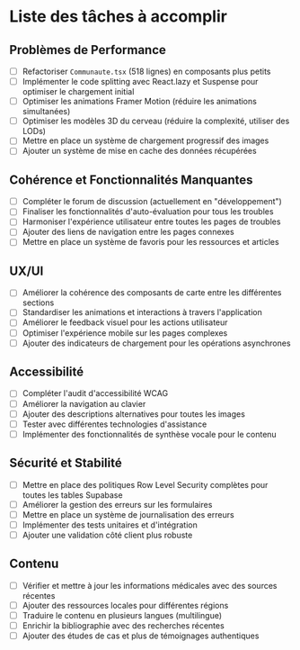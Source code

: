 
# Liste des tâches à accomplir

## Problèmes de Performance

- [ ] Refactoriser `Communaute.tsx` (518 lignes) en composants plus petits
- [ ] Implémenter le code splitting avec React.lazy et Suspense pour optimiser le chargement initial
- [ ] Optimiser les animations Framer Motion (réduire les animations simultanées)
- [ ] Optimiser les modèles 3D du cerveau (réduire la complexité, utiliser des LODs)
- [ ] Mettre en place un système de chargement progressif des images
- [ ] Ajouter un système de mise en cache des données récupérées

## Cohérence et Fonctionnalités Manquantes

- [ ] Compléter le forum de discussion (actuellement en "développement")
- [ ] Finaliser les fonctionnalités d'auto-évaluation pour tous les troubles
- [ ] Harmoniser l'expérience utilisateur entre toutes les pages de troubles
- [ ] Ajouter des liens de navigation entre les pages connexes
- [ ] Mettre en place un système de favoris pour les ressources et articles

## UX/UI

- [ ] Améliorer la cohérence des composants de carte entre les différentes sections
- [ ] Standardiser les animations et interactions à travers l'application
- [ ] Améliorer le feedback visuel pour les actions utilisateur
- [ ] Optimiser l'expérience mobile sur les pages complexes
- [ ] Ajouter des indicateurs de chargement pour les opérations asynchrones

## Accessibilité

- [ ] Compléter l'audit d'accessibilité WCAG
- [ ] Améliorer la navigation au clavier
- [ ] Ajouter des descriptions alternatives pour toutes les images
- [ ] Tester avec différentes technologies d'assistance
- [ ] Implémenter des fonctionnalités de synthèse vocale pour le contenu

## Sécurité et Stabilité

- [ ] Mettre en place des politiques Row Level Security complètes pour toutes les tables Supabase
- [ ] Améliorer la gestion des erreurs sur les formulaires
- [ ] Mettre en place un système de journalisation des erreurs
- [ ] Implémenter des tests unitaires et d'intégration
- [ ] Ajouter une validation côté client plus robuste

## Contenu

- [ ] Vérifier et mettre à jour les informations médicales avec des sources récentes
- [ ] Ajouter des ressources locales pour différentes régions
- [ ] Traduire le contenu en plusieurs langues (multilingue)
- [ ] Enrichir la bibliographie avec des recherches récentes
- [ ] Ajouter des études de cas et plus de témoignages authentiques
